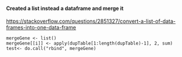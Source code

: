 #### Created a list instead a dataframe and merge it
https://stackoverflow.com/questions/2851327/convert-a-list-of-data-frames-into-one-data-frame
```
mergeGene <- list()
mergeGene[[i]] <- apply(dupTable[1:length(dupTable)-1], 2, sum)
test<- do.call("rbind", mergeGene)
```
